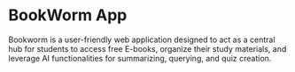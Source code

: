 # BookWorm App
Bookworm is a user-friendly web application designed to act as a central hub for students to access free E-books, organize their study materials, and leverage AI functionalities for summarizing, querying, and quiz creation. 

